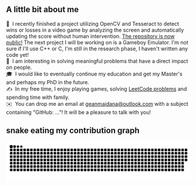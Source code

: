 ## A little bit about me

🌱 &nbsp;I recently finished a project utilizing OpenCV and Tesseract to detect wins or losses in a video game by analyzing the screen and automatically updating the score without human intervention. [The repository is now public!](https://github.com/gcmaidana/Visionwatch) The next project I will be working on is a Gameboy Emulator. I'm not sure if I'll use C++ or C, I'm still in the research phase, I haven't written any code yet! \
👷  &nbsp;I am interesting in solving meaningful problems that have a direct impact on people. \
🎓 &nbsp;I would like to eventually continue my education and get my Master's and perhaps my PhD in the future.\
✍️ &nbsp;In my free time, I enjoy playing games, solving [LeetCode problems](https://github.com/gcmaidana/LeetCode-Solutions/tree/main) and spending time with family.\
✉️ &nbsp;You can drop me an email at geanmaidana@outlook.com with a subject containing "GitHub: ..."! It will be a pleasure to talk with you!

## snake eating my contribution graph
![snake gif](https://github.com/gcmaidana/gcmaidana/blob/output/github-contribution-grid-snake.svg)


